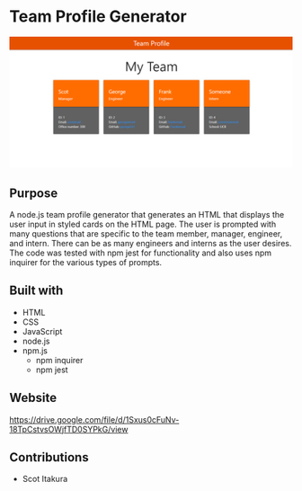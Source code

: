 # Team Profile Generator
![ExampleGeneratedHTMLImage](./images/GeneratedHTMLExample.PNG "Example Generated HTML Web Image")
## Purpose
A node.js team profile generator that generates an HTML that displays the user input in styled cards on the HTML page. The user is prompted with many questions that are specific to the team member, manager, engineer, and intern. There can be as many engineers and interns as the user desires. The code was tested with npm jest for functionality and also uses npm inquirer for the various types of prompts. 
## Built with
* HTML
* CSS
* JavaScript
* node.js
* npm.js
  * npm inquirer
  * npm jest
## Website
https://drive.google.com/file/d/1Sxus0cFuNv-18TpCstvsOWjfTD0SYPkG/view
## Contributions
* Scot Itakura